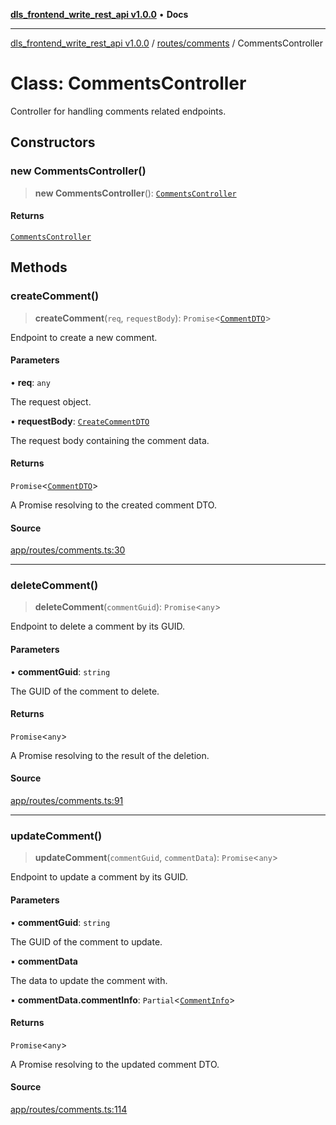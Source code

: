 [**dls_frontend_write_rest_api v1.0.0**](../../../README.md) • **Docs**

***

[dls_frontend_write_rest_api v1.0.0](../../../modules.md) / [routes/comments](../README.md) / CommentsController

# Class: CommentsController

Controller for handling comments related endpoints.

## Constructors

### new CommentsController()

> **new CommentsController**(): [`CommentsController`](CommentsController.md)

#### Returns

[`CommentsController`](CommentsController.md)

## Methods

### createComment()

> **createComment**(`req`, `requestBody`): `Promise`\<[`CommentDTO`](../../../entities/DTOs/CommentDTO/classes/CommentDTO.md)\>

Endpoint to create a new comment.

#### Parameters

• **req**: `any`

The request object.

• **requestBody**: [`CreateCommentDTO`](../../../entities/interfaces/CreateCommentDTO/interfaces/CreateCommentDTO.md)

The request body containing the comment data.

#### Returns

`Promise`\<[`CommentDTO`](../../../entities/DTOs/CommentDTO/classes/CommentDTO.md)\>

A Promise resolving to the created comment DTO.

#### Source

[app/routes/comments.ts:30](https://github.com/No-Life-inc/dls_write_api/blob/3b6ede554338fca33854ae593d3c96d63a70eb98/app/routes/comments.ts#L30)

***

### deleteComment()

> **deleteComment**(`commentGuid`): `Promise`\<`any`\>

Endpoint to delete a comment by its GUID.

#### Parameters

• **commentGuid**: `string`

The GUID of the comment to delete.

#### Returns

`Promise`\<`any`\>

A Promise resolving to the result of the deletion.

#### Source

[app/routes/comments.ts:91](https://github.com/No-Life-inc/dls_write_api/blob/3b6ede554338fca33854ae593d3c96d63a70eb98/app/routes/comments.ts#L91)

***

### updateComment()

> **updateComment**(`commentGuid`, `commentData`): `Promise`\<`any`\>

Endpoint to update a comment by its GUID.

#### Parameters

• **commentGuid**: `string`

The GUID of the comment to update.

• **commentData**

The data to update the comment with.

• **commentData.commentInfo**: `Partial`\<[`CommentInfo`](../../../entities/entities/CommentInfo/classes/CommentInfo.md)\>

#### Returns

`Promise`\<`any`\>

A Promise resolving to the updated comment DTO.

#### Source

[app/routes/comments.ts:114](https://github.com/No-Life-inc/dls_write_api/blob/3b6ede554338fca33854ae593d3c96d63a70eb98/app/routes/comments.ts#L114)
